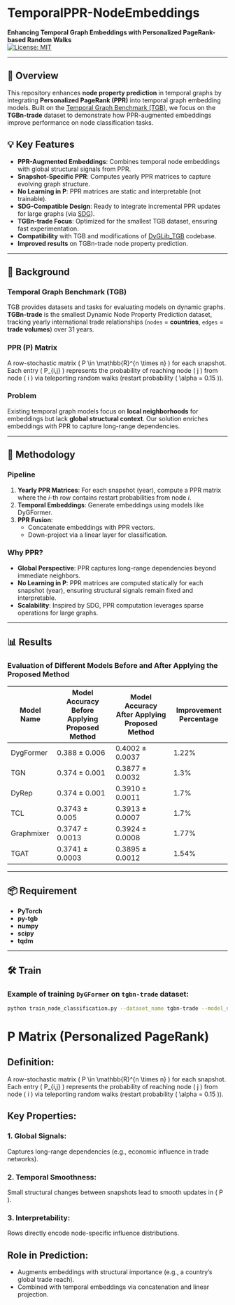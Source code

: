 # TemporalPPR-NodeEmbeddings  
**Enhancing Temporal Graph Embeddings with Personalized PageRank-based Random Walks**  
[![License: MIT](https://img.shields.io/badge/License-MIT-yellow.svg)](https://opensource.org/licenses/MIT)

---

## 📄 Overview  
This repository enhances **node property prediction** in temporal graphs by integrating **Personalized PageRank (PPR)** into temporal graph embedding models. Built on the [Temporal Graph Benchmark (TGB)](https://tgb.complexdatalab.com/), we focus on the **TGBn-trade** dataset to demonstrate how PPR-augmented embeddings improve performance on node classification tasks.

## 💡 Key Features  
- **PPR-Augmented Embeddings**: Combines temporal node embeddings with global structural signals from PPR.  
- **Snapshot-Specific PPR**: Computes yearly PPR matrices to capture evolving graph structure.  
- **No Learning in P**: PPR matrices are static and interpretable (not trainable).  
- **SDG-Compatible Design**: Ready to integrate incremental PPR updates for large graphs (via [SDG](https://github.com/DongqiFu/SDG)).  
- **TGBn-trade Focus**: Optimized for the smallest TGB dataset, ensuring fast experimentation.      
- **Compatibility** with TGB and modifications of [DyGLib_TGB](https://github.com/yule-BUAA/DyGLib_TGB) codebase.
- **Improved results** on TGBn-trade node property prediction.   
---

## 🔄 Background  
### Temporal Graph Benchmark (TGB)  
TGB provides datasets and tasks for evaluating models on dynamic graphs. **TGBn-trade** is the smallest Dynamic Node Property Prediction dataset, tracking yearly international trade relationships (`nodes` = **countries**, `edges` = **trade volumes**) over 31 years.  
### PPR (P) Matrix
A row-stochastic matrix \( P \in \mathbb{R}^{n \times n} \) for each snapshot. Each entry \( P_{i,j} \) represents the probability of reaching node \( j \) from node \( i \) via teleporting random walks (restart probability \( \alpha = 0.15 \)).
### Problem  
Existing temporal graph models focus on **local neighborhoods** for embeddings but lack **global structural context**. Our solution enriches embeddings with PPR to capture long-range dependencies.  

---

## 📖 Methodology  
### Pipeline  
1. **Yearly PPR Matrices**: For each snapshot (year), compute a PPR matrix where the *i*-th row contains restart probabilities from node *i*.  
2. **Temporal Embeddings**: Generate embeddings using models like DyGFormer.  
3. **PPR Fusion**:  
   - Concatenate embeddings with PPR vectors.  
   - Down-project via a linear layer for classification.  
### Why PPR?  
- **Global Perspective**: PPR captures long-range dependencies beyond immediate neighbors.
- **No Learning in P**: PPR matrices are computed statically for each snapshot (year), ensuring structural signals remain fixed and interpretable.
- **Scalability**: Inspired by SDG, PPR computation leverages sparse operations for large graphs. 

---

## 📊 Results

### Evaluation of Different Models Before and After Applying the Proposed Method

| Model Name   | Model Accuracy Before Applying Proposed Method | Model Accuracy After Applying Proposed Method | Improvement Percentage |
|--------------|--------------------------------------------------|-----------------------------------------------|------------------------|
| DygFormer    | 0.388 ± 0.006                                    | 0.4002 ± 0.0037                               | 1.22%                  |
| TGN          | 0.374 ± 0.001                                    | 0.3877 ± 0.0032                              | 1.3%                   |
| DyRep        | 0.374 ± 0.001                                    | 0.3910 ± 0.0011                              | 1.7%                   |
| TCL          | 0.3743 ± 0.005                                  | 0.3913 ± 0.0007                              | 1.7%                   |
| Graphmixer   | 0.3747 ± 0.0013                                  | 0.3924 ± 0.0008                              | 1.77%                  |
| TGAT         | 0.3741 ± 0.0003                                  | 0.3895 ± 0.0012                              | 1.54%                  |

---

## 📦 Requirement 
- **PyTorch**
- **py-tgb**
- **numpy**
- **scipy**
- **tqdm**
---

## 🛠️ Train  
### Example of training `DyGFormer` on `tgbn-trade` dataset: 
```bash  
python train_node_classification.py --dataset_name tgbn-trade --model_name DyGFormer --patch_size 2 --max_input_sequence_length 64 --num_runs 5 --gpu 0
```

# P Matrix (Personalized PageRank)

## Definition:
A row-stochastic matrix \( P \in \mathbb{R}^{n \times n} \) for each snapshot. Each entry \( P_{i,j} \) represents the probability of reaching node \( j \) from node \( i \) via teleporting random walks (restart probability \( \alpha = 0.15 \)).

## Key Properties:

### 1. Global Signals:
Captures long-range dependencies (e.g., economic influence in trade networks).

### 2. Temporal Smoothness:
Small structural changes between snapshots lead to smooth updates in \( P \).

### 3. Interpretability:
Rows directly encode node-specific influence distributions.

## Role in Prediction:
- Augments embeddings with structural importance (e.g., a country’s global trade reach).
- Combined with temporal embeddings via concatenation and linear projection.
